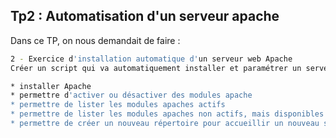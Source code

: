 ## Tp2 : Automatisation d'un serveur apache

Dans ce TP, on nous demandait de faire :

```bash
2 - Exercice d'installation automatique d'un serveur web Apache
Créer un script qui va automatiquement installer et paramétrer un serveur web Apache. Le script devra pouvoir :

* installer Apache
* permettre d'activer ou désactiver des modules apache
* permettre de lister les modules apaches actifs
* permettre de lister les modules apaches non actifs, mais disponibles
* permettre de créer un nouveau répertoire pour accueillir un nouveau site web (avec la création des virtualhost automatique)
```
